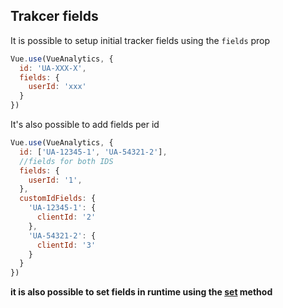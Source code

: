 ## Trakcer fields

It is possible to setup initial tracker fields using the `fields` prop

```js
Vue.use(VueAnalytics, {
  id: 'UA-XXX-X',
  fields: {
    userId: 'xxx'
  }
})
```

It's also possible to add fields per id

```js
Vue.use(VueAnalytics, {
  id: ['UA-12345-1', 'UA-54321-2'],
  //fields for both IDS
  fields: {
    userId: '1',
  },
  customIdFields: {
    'UA-12345-1': {
      clientId: '2'
    },
    'UA-54321-2': {
      clientId: '3'
    }
  }
})
```

**it is also possible to set fields in runtime using the **[**set**](/docs/set.md)** method**
